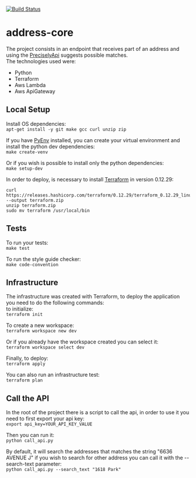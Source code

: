 [![Build Status](https://travis-ci.com/gleivas/address-core.svg?token=EM4s1WqR5gqsAUmT7awt&branch=main)](https://travis-ci.com/gleivas/address-core)
# address-core
The project consists in an endpoint that receives part of an address and using the
[PreciselyApi](https://developer.precisely.com/) suggests possible matches.  
The technologies used were:
- Python
- Terraform
- Aws Lambda
- Aws ApiGateway

## Local Setup 
Install OS dependencies:  
`apt-get install -y git make gcc curl unzip zip`  

If you have [PyEnv](https://github.com/pyenv/pyenv) installed, you can create your virtual environment and 
install the python dev dependencies:   
`make create-venv`  

Or if you wish is possible to install only the python dependencies:  
`make setup-dev`  

In order to deploy, is necessary to install [Terraform](https://www.terraform.io/) in version 0.12.29:
```
curl https://releases.hashicorp.com/terraform/0.12.29/terraform_0.12.29_linux_amd64.zip --output terraform.zip  
unzip terraform.zip  
sudo mv terraform /usr/local/bin
```

## Tests
To run your tests:  
`make test`  

To run the style guide checker:  
`make code-convention`

## Infrastructure
The infrastructure was created with Terraform, to deploy the application you need to do the following commands:  
to initialize:   
`terraform init`  

To create a new workspace:  
`terraform workspace new dev`  

Or if you already have the workspace created you can select it:  
`terraform workspace select dev`  

Finally, to deploy:   
`terraform apply`  

You can also run an infrastructure test:  
`terraform plan`

## Call the API
In the root of the project there is a script to call the api,
in order to use it you need to first export your api key:  
`export api_key=YOUR_API_KEY_VALUE`  

Then you can run it:  
`python call_api.py` 

By default, it will search the addresses that matches the string "6636 AVENUE J"
if you wish to search for other address you can call it with the --search-text parameter:  
`python call_api.py --search_text "1618 Park"`